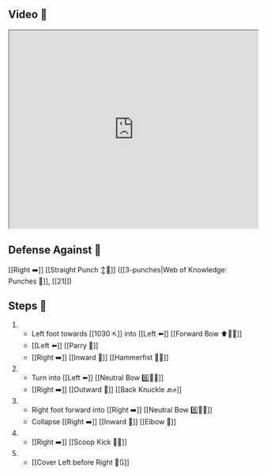## Video 🎥

<iframe src="https://www.youtube.com/embed/FPj1ljUEX_c" width="100%" height="400"></iframe>

## Defense Against 🤺

[[Right ➡️]] [[Straight Punch ↕️👊]] ([[3-punches|Web of Knowledge: Punches 👊]], [[21]])

## Steps 👣

1. - Left foot towards [[1030 ↖️]] into [[Left ⬅️]] [[Forward Bow ⬆️🧍‍♂️]]
    - [[Left ⬅️]] [[Parry 🤺]]
    - [[Right ➡️]] [[Inward 🔽]] [[Hammerfist 🔨✊]]
2. - Turn into [[Left ⬅️]] [[Neutral Bow 0️⃣🧍‍♂️]]
    - [[Right ➡️]] [[Outward 🔼]] [[Back Knuckle 🔙✊]]
3. - Right foot forward into [[Right ➡️]] [[Neutral Bow 0️⃣🧍‍♂️]] 
    - Collapse [[Right ➡️]] [[Inward 🔽]] [[Elbow 💪]]
4. - [[Right ➡️]] [[Scoop Kick 🥄🦵]]
5. - [[Cover Left before Right 🦶🔃]]
